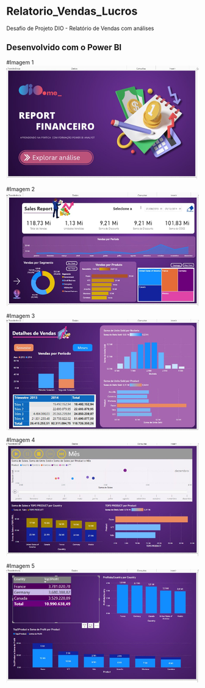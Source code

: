 # Relatorio_Vendas_Lucros
Desafio de Projeto DIO - Relatório de Vendas com análises 
## Desenvolvido com o Power BI

#Imagem 1
![](Imagem1.jpg)

#Imagem 2
![](Imagem2.jpg)

#Imagem 3
![](Imagem3.jpg)

#Imagem 4
![](Imagem4.jpg)

#Imagem 5
![](Imagem5.jpg)
